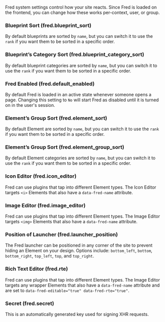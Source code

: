 Fred system settings control how your site reacts. Since Fred is loaded on the frontend, you can change how these works per-context, user, or group.

### Blueprint Sort (fred.blueprint_sort)

By default blueprints are sorted by `name`, but you can switch it to use the `rank` if you want them to be sorted in a specific order.

### Blueprint’s Category Sort (fred.blueprint_category_sort)

By default blueprint categories are sorted by `name`, but you can switch it to use the `rank` if you want them to be sorted in a specific order.

### Fred Enabled (fred.default_enabled)

By default Fred is loaded in an active state whenever someone opens a page. Changing this setting to `No` will start Fred as disabled until it is turned on in the user's session.

### Element’s Group Sort (fred.element_sort)

By default Element are sorted by `name`, but you can switch it to use the `rank` if you want them to be sorted in a specific order.

### Element’s Group Sort (fred.element_group_sort)

By default Element categories are sorted by `name`, but you can switch it to use the `rank` if you want them to be sorted in a specific order.

### Icon Editor (fred.icon_editor)

Fred can use plugins that tap into different Element types. The Icon Editor targets `<i>` Elements that also have a `data-fred-name` attribute.

### Image Editor (fred.image_editor)

Fred can use plugins that tap into different Element types. The Image Editor targets `<img>` Elements that also have a `data-fred-name` attribute.

### Position of Launcher (fred.launcher_position)

The Fred launcher can be positioned in any corner of the site to prevent hiding an Element on your design. Options include: `bottom_left`, `bottom`, `bottom_right`, `top_left`, `top`, and `top_right`.

### Rich Text Editor (fred.rte)

Fred can use plugins that tap into different Element types. The Image Editor targets any wrapper Elements that also have a `data-fred-name` attribute and are set to `data-fred-editable="true" data-fred-rte="true"`.

### Secret (fred.secret)

This is an automatically generated key used for signing XHR requests.

